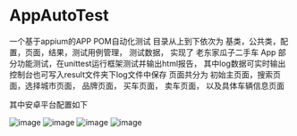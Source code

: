 # AppAutoTest
一个基于appium的APP POM自动化测试
目录从上到下依次为 基类，公共类，配置，页面，结果，测试用例管理， 测试数据， 实现了 老东家瓜子二手车 App 部分功能测试，在unittest运行框架测试并输出html报告， 其中log数据可实时输出控制台也可写入result文件夹下log文件中保存
页面共分为 初始主页面，搜索页面，选择城市页面， 品牌页面， 买车页面， 卖车页面， 以及具体车辆信息页面

其中安卓平台配置如下

![image](https://user-images.githubusercontent.com/64000814/169788281-335ee3b2-745b-476b-bbbb-d5f00d2926d7.png)
![image](https://user-images.githubusercontent.com/64000814/169787507-e4783f79-0ef0-4bcb-9e74-49e5c71788a9.png)
![image](https://user-images.githubusercontent.com/64000814/169787619-175a84ba-3724-4493-b19f-e905f7033777.png)
![image](https://user-images.githubusercontent.com/64000814/169787696-170b0939-be76-48ae-adf3-2fecd99a25c2.png)
